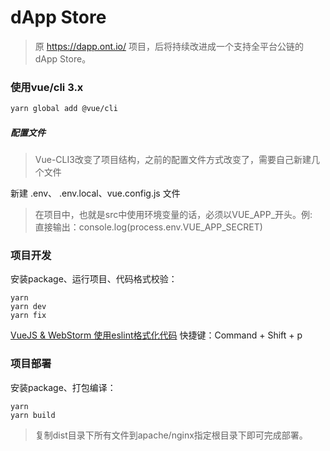 # dApp Store
> 原 https://dapp.ont.io/ 项目，后将持续改进成一个支持全平台公链的dApp Store。



### 使用vue/cli 3.x
```bash
yarn global add @vue/cli
```


##### 配置文件
> Vue-CLI3改变了项目结构，之前的配置文件方式改变了，需要自己新建几个文件

新建 .env、 .env.local、vue.config.js 文件
> 在项目中，也就是src中使用环境变量的话，必须以VUE_APP_开头。例:   
直接输出：console.log(process.env.VUE_APP_SECRET)



### 项目开发
安装package、运行项目、代码格式校验：
```
yarn
yarn dev
yarn fix
```

[VueJS & WebStorm 使用eslint格式化代码](https://www.jianshu.com/p/687b6e96458a)
快捷键：Command + Shift + p



### 项目部署
安装package、打包编译：
```
yarn
yarn build
```
> 复制dist目录下所有文件到apache/nginx指定根目录下即可完成部署。


